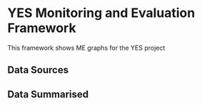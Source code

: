 # YES Monitoring and Evaluation Framework

This framework shows ME graphs for the YES project


## Data Sources


## Data Summarised


## 